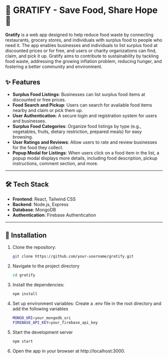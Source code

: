 # 🌱 GRATIFY - Save Food, Share Hope 🤝

**Gratify** is a web app designed to help reduce food waste by connecting restaurants, grocery stores, and individuals with surplus food to people who need it. The app enables businesses and individuals to list surplus food at discounted prices or for free, and users or charity organizations can find, claim, and pick it up. Gratify aims to contribute to sustainability by tackling food waste, addressing the growing inflation problem, reducing hunger, and fostering a better community and environment.

## ✨ Features

- **Surplus Food Listings**: Businesses can list surplus food items at discounted or free prices.
- **Food Search and Pickup**: Users can search for available food items nearby and claim or pick them up.
- **User Authentication**: A secure login and registration system for users and businesses.
- **Surplus Food Categories**: Organize food listings by type (e.g., vegetables, fruits, dietary restriction, prepared meals) for easy browsing.
- **User Ratings and Reviews**: Allow users to rate and review businesses for the food they collect.
- **Popup Modal for Listings**: When users click on a food item in the list, a popup modal displays more details, including food description, pickup instructions, comment section, and more.

---

## 🛠️ Tech Stack

- **Frontend**: React, Tailwind CSS
- **Backend**: Node.js, Express
- **Database**: MongoDB
- **Authentication**: Firebase Authentication
  
---

## 🚀 Installation

1. Clone the repository:
   ```bash
   git clone https://github.com/your-username/gratify.git

2. Navigate to the project directory
   ```bash
   cd gratify

3. Install the dependencies:
   ```bash
   npm install

4. Set up environment variables: Create a .env file in the root directory and add the following variables
   ```bash
   MONGO_URI=your_mongodb_uri
   FIREBASE_API_KEY=your_firebase_api_key
5. Start the development server
    ```bash
    npm start
6. Open the app in your browser at http://localhost:3000.


   
